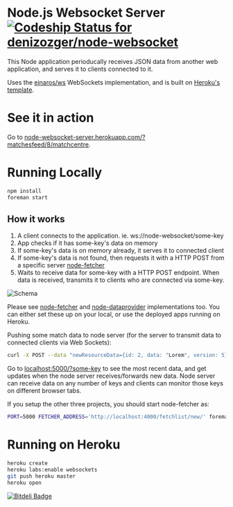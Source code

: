 # Node.js Websocket Server [ ![Codeship Status for denizozger/node-websocket](https://www.codeship.io/projects/f23cd630-2d5e-0131-ef60-2e2c57662156/status?branch=master)](https://www.codeship.io/projects/9341)

This Node application perioducally receives JSON data from another web application, and serves it to clients connected to it.

Uses the [einaros/ws](http://einaros.github.io/ws/) WebSockets implementation, and is built on [Heroku's template](https://github.com/heroku-examples/node-ws-test).

# See it in action

Go to [node-websocket-server.herokuapp.com/?matchesfeed/8/matchcentre](node-websocket-server.herokuapp.com/?matchesfeed/8/matchcentre). 

# Running Locally

``` bash
npm install
foreman start
```

## How it works

1. A client connects to the application. ie. ws://node-websocket/some-key
2. App checks if it has some-key's data on memory
3. If some-key's data is on memory already, it serves it to connected client
4. If some-key's data is not found, then requests it with a HTTP POST from a specific server [node-fetcher](https://github.com/denizozger/node-fetcher)
5. Waits to receive data for some-key with a HTTP POST endpoint. When data is received, transmits it to clients who are connected via some-key.

![Schema](http://i39.tinypic.com/2hnrght.png)

Please see [node-fetcher](https://github.com/denizozger/node-fetcher) and [node-dataprovider](https://github.com/denizozger/node-dataprovider) implementations too. You can either set these up on your local, or use the deployed apps running on Heroku.

Pushing some match data to node server (for the server to transmit data to connected clients via Web Sockets):
``` bash
curl -X POST --data "newResourceData={id: 2, data: "Lorem", version: 5}" http://localhost:5000/broadcast/some-key -H "Authorization:bm9kZS13ZWJzb2NrZXQ="
```

Go to [localhost:5000/?some-key](localhost:5000/?some-key) to see the most recent data, and get updates when the node server receives/forwards 
  new data. Node server can receive data on any number of keys and clients can monitor those keys on different browser tabs.
  
If you setup the other three projects, you should start node-fetcher as:

``` bash
PORT=5000 FETCHER_ADDRESS='http://localhost:4000/fetchlist/new/' foreman start
```

# Running on Heroku

``` bash
heroku create
heroku labs:enable websockets
git push heroku master
heroku open
```


[![Bitdeli Badge](https://d2weczhvl823v0.cloudfront.net/denizozger/node-websocket/trend.png)](https://bitdeli.com/free "Bitdeli Badge")
 
